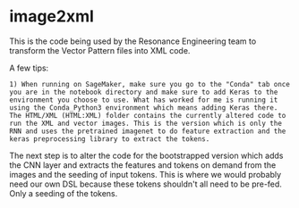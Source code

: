 # image2xml

This is the code being used by the Resonance Engineering team to transform the Vector Pattern files into XML code. 





A few tips:

	1) When running on SageMaker, make sure you go to the "Conda" tab once you are in the notebook directory and make sure to add Keras to the environment you choose to use. What has worked for me is running it using the Conda_Python3 environment which means adding Keras there. The HTML/XML (HTML:XML) folder contains the currently altered code to run the XML and vector images. This is the version which is only the RNN and uses the pretrained imagenet to do feature extraction and the keras preprocessing library to extract the tokens. 

The next step is to alter the code for the bootstrapped version which adds the CNN layer and extracts the features and tokens on demand from the images and the seeding of input tokens. This is where we would probably need our own DSL because these tokens shouldn't all need to be pre-fed. Only a seeding of the tokens. 
